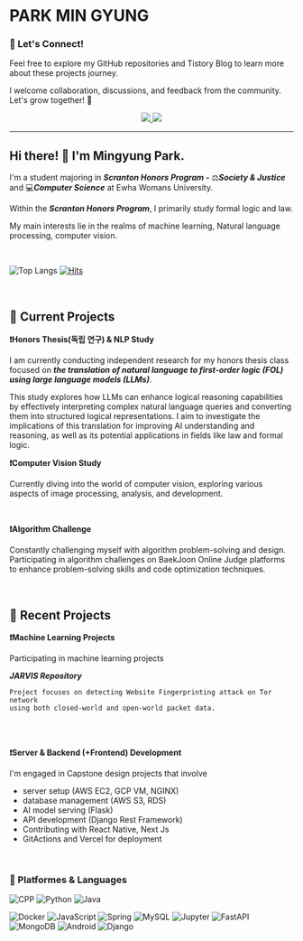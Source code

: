 # PARK MIN GYUNG
### 🤝 Let's Connect!

Feel free to explore my GitHub repositories and Tistory Blog to learn more about these projects journey. 

I welcome collaboration, discussions, and feedback from the community. Let's grow together! 🌱

<div align=center> 
  
<a href="mailto:m11ngyung3@gmail.com">
  <img src="https://img.shields.io/badge/m11ngyung3@gmail.com-EA4335?&logo=Gmail&logoColor=white&link=m11ngyung3@gmail.com"/>
</a>
<a href="https://he-kate1130.tistory.com/">
  <img src="https://img.shields.io/badge/KATE.log-000000?&logo=Tistory&logoColor=white"/>
</a>


</div> 



----

## Hi there! 👋 I'm Mingyung Park.

I'm a student majoring in ***Scranton Honors Program -*** ⚖️***Society & Justice*** and 💻***Computer Science*** at Ewha Womans University. 

Within the ***Scranton Honors Program***, I primarily study formal logic and law.

My main interests lie in the realms of machine learning, Natural language processing, computer vision.

<br/>

![Top Langs](https://github-readme-stats.vercel.app/api/top-langs/?username=mingyung-park&layout=compact&theme=dracula)
[![Hits](https://hits.seeyoufarm.com/api/count/incr/badge.svg?url=https%3A%2F%2Fgithub.com%2Fmingyung-park&count_bg=%23FF007B&title_bg=%23555555&icon=&icon_color=%23E7E7E7&title=HITS+%3A%29&edge_flat=false)](https://hits.seeyoufarm.com)

<br/>

## 🚀 Current Projects

**❗Honors Thesis(독립 연구) & NLP Study**

I am currently conducting independent research for my honors thesis class focused on ***the translation of natural language to first-order logic (FOL) using large language models (LLMs)***. 

This study explores how LLMs can enhance logical reasoning capabilities by effectively interpreting complex natural language queries and converting them into structured logical representations. I aim to investigate the implications of this translation for improving AI understanding and reasoning, as well as its potential applications in fields like law and formal logic.


**❗Computer Vision Study**

Currently diving into the world of computer vision, exploring various aspects of image processing, analysis, and development.

<br/>

**❗Algorithm Challenge**

Constantly challenging myself with algorithm problem-solving and design. Participating in algorithm challenges on BaekJoon Online Judge platforms to enhance problem-solving skills and code optimization techniques.<br/>

<br/>

## 🚀 Recent Projects

**❗Machine Learning Projects**

Participating in machine learning projects 

***JARVIS Repository***

    Project focuses on detecting Website Fingerprinting attack on Tor network 
    using both closed-world and open-world packet data.

<br/>

<br/>

**❗Server & Backend (+Frontend) Development**

I'm engaged in Capstone design projects that involve 
- server setup (AWS EC2, GCP VM, NGINX)
- database management (AWS S3, RDS)
- AI model serving (Flask)
- API development (Django Rest Framework)
- Contributing with React Native, Next Js
- GitActions and Vercel for deployment

<br/>


### 💪 Platformes & Languages

![CPP](https://img.shields.io/badge/C++-00599C.svg?&logo=c%2B%2B&logo=c&logoColor=white)
![Python](https://img.shields.io/badge/Python-3776AB.svg?&logo=Python&logoColor=white)
![Java](https://img.shields.io/badge/Java-007396.svg?&logo=OpenJDK&logoColor=white)

![Docker](https://img.shields.io/badge/Docker-2496ED.svg?&logo=Docker&logoColor=white)
![JavaScript](https://img.shields.io/badge/JavaScript-F7DF1E.svg?&logo=JavaScript&logoColor=white)
![Spring](https://img.shields.io/badge/Spring-6DB33F.svg?&logo=Spring&logoColor=white)
![MySQL](https://img.shields.io/badge/MySQL-4479A1.svg?&logo=MySQL&logoColor=white)
![Jupyter](https://img.shields.io/badge/Jupyter-F37626.svg?&logo=Jupyter&logoColor=white)
![FastAPI](https://img.shields.io/badge/FastAPI-009688.svg?&logo=FastAPI&logoColor=white)
![MongoDB](https://img.shields.io/badge/MongoDB-47A248.svg?&logo=MongoDB&logoColor=white)
![Android](https://img.shields.io/badge/Android-3DDC84.svg?&logo=Android&logoColor=white)
![Django](https://img.shields.io/badge/Django-092E20.svg?&logo=Django&logoColor=white)



<!--
**mingyung-park/mingyung-park** is a ✨ _special_ ✨ repository because its `README.md` (this file) appears on your GitHub profile.

Here are some ideas to get you started:

- 🔭 I’m currently working on ...
- 🌱 I’m currently learning ...
- 👯 I’m looking to collaborate on ...
- 🤔 I’m looking for help with ...
- 💬 Ask me about ...
- 📫 How to reach me: ...
- 😄 Pronouns: ...
- ⚡ Fun fact: ...

[![Solved.ac Profile](http://mazassumnida.wtf/api/v2/generate_badge?boj=kateking001130)](https://solved.ac/kateking001130/)

-->
